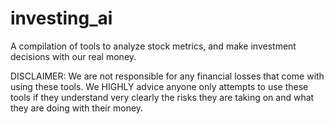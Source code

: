 # investing_ai
A compilation of tools to analyze stock metrics, and make investment decisions with our real money.

DISCLAIMER:
  We are not responsible for any financial losses that come with using these tools.
  We HIGHLY advice anyone only attempts to use these tools if they understand very clearly the risks they are taking on and what they are doing with their money.

